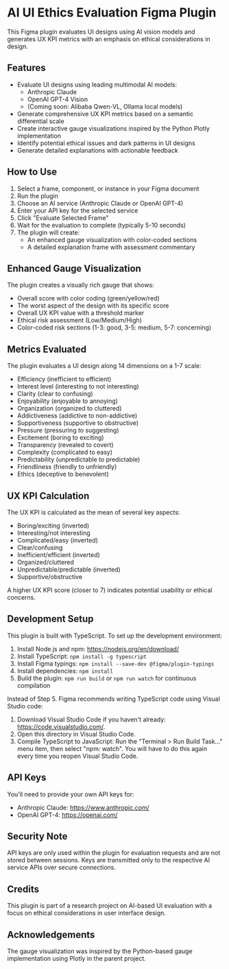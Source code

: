 # AI UI Ethics Evaluation Figma Plugin

This Figma plugin evaluates UI designs using AI vision models and generates UX KPI metrics with an emphasis on ethical considerations in design.

## Features

- Evaluate UI designs using leading multimodal AI models:
  - Anthropic Claude
  - OpenAI GPT-4 Vision
  - (Coming soon: Alibaba Qwen-VL, Ollama local models)
- Generate comprehensive UX KPI metrics based on a semantic differential scale
- Create interactive gauge visualizations inspired by the Python Plotly implementation
- Identify potential ethical issues and dark patterns in UI designs
- Generate detailed explanations with actionable feedback

## How to Use

1. Select a frame, component, or instance in your Figma document
2. Run the plugin
3. Choose an AI service (Anthropic Claude or OpenAI GPT-4)
4. Enter your API key for the selected service
5. Click "Evaluate Selected Frame"
6. Wait for the evaluation to complete (typically 5-10 seconds)
7. The plugin will create:
   - An enhanced gauge visualization with color-coded sections
   - A detailed explanation frame with assessment commentary

## Enhanced Gauge Visualization

The plugin creates a visually rich gauge that shows:
- Overall score with color coding (green/yellow/red)
- The worst aspect of the design with its specific score
- Overall UX KPI value with a threshold marker
- Ethical risk assessment (Low/Medium/High)
- Color-coded risk sections (1-3: good, 3-5: medium, 5-7: concerning)

## Metrics Evaluated

The plugin evaluates a UI design along 14 dimensions on a 1-7 scale:

- Efficiency (inefficient to efficient)
- Interest level (interesting to not interesting)
- Clarity (clear to confusing)
- Enjoyability (enjoyable to annoying)
- Organization (organized to cluttered)
- Addictiveness (addictive to non-addictive)
- Supportiveness (supportive to obstructive)
- Pressure (pressuring to suggesting)
- Excitement (boring to exciting)
- Transparency (revealed to covert)
- Complexity (complicated to easy)
- Predictability (unpredictable to predictable)
- Friendliness (friendly to unfriendly)
- Ethics (deceptive to benevolent)

## UX KPI Calculation

The UX KPI is calculated as the mean of several key aspects:
- Boring/exciting (inverted)
- Interesting/not interesting
- Complicated/easy (inverted)
- Clear/confusing
- Inefficient/efficient (inverted)
- Organized/cluttered
- Unpredictable/predictable (inverted)
- Supportive/obstructive

A higher UX KPI score (closer to 7) indicates potential usability or ethical concerns.

## Development Setup

This plugin is built with TypeScript. To set up the development environment:

1. Install Node.js and npm: https://nodejs.org/en/download/
2. Install TypeScript: `npm install -g typescript`
3. Install Figma typings: `npm install --save-dev @figma/plugin-typings`
4. Install dependencies: `npm install`
5. Build the plugin: `npm run build` or `npm run watch` for continuous compilation

Instead of Step 5. Figma recommends writing TypeScript code using Visual Studio code:

1. Download Visual Studio Code if you haven't already: https://code.visualstudio.com/.
2. Open this directory in Visual Studio Code.
3. Compile TypeScript to JavaScript: Run the "Terminal > Run Build Task..." menu item,
    then select "npm: watch". You will have to do this again every time
    you reopen Visual Studio Code.

## API Keys

You'll need to provide your own API keys for:
- Anthropic Claude: https://www.anthropic.com/
- OpenAI GPT-4: https://openai.com/

## Security Note

API keys are only used within the plugin for evaluation requests and are not stored between sessions. Keys are transmitted only to the respective AI service APIs over secure connections.

## Credits

This plugin is part of a research project on AI-based UI evaluation with a focus on ethical considerations in user interface design.

## Acknowledgements

The gauge visualization was inspired by the Python-based gauge implementation using Plotly in the parent project.
